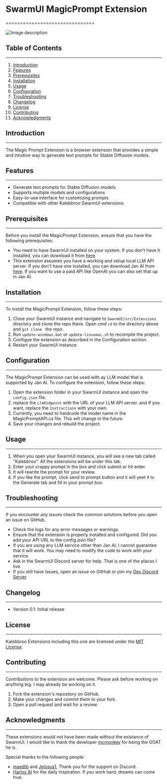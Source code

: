 ﻿# SwarmUI MagicPrompt Extension
===============================

![Image description](../Images/kalebbroo.png)

## Table of Contents
-----------------

1. [Introduction](#introduction)
2. [Features](#features)
3. [Prerequisites](#prerequisites)
4. [Installation](#installation)
5. [Usage](#usage)
6. [Configuration](#configuration)
7. [Troubleshooting](#troubleshooting)
8. [Changelog](#changelog)
9. [License](#license)
10. [Contributing](#contributing)
11. [Acknowledgments](#acknowledgments)

## Introduction
---------------

The Magic Prompt Extension is a browser extension that provides a simple and intuitive way to generate text prompts for Stable Diffusion models.

## Features
------------

* Generate text prompts for Stable Diffusion models
* Supports multiple models and configurations
* Easy-to-use interface for customizing prompts
* Compatible with other Kalebbroo SwarmUI extensions

## Prerequisites
----------------

Before you install the MagicPrompt Extension, ensure that you have the following prerequisites:

* You need to have SwarmUI installed on your system. If you don't have it installed, you can download it from [here](https://github.com/mcmonkeyprojects/SwarmUI).
* This extension assumes you have a working and setup local LLM API server. If you don't have one installed, you can download Jan AI from [here](https://jan.ai). If you want to use a paid API like OpenAI you can also set that up in Jan AI.

## Installation
--------------

To install the MagicPrompt Extension, follow these steps:

1. Close your SwarmUI instance and navigate to `SwarmUI/src/Extensions` directory and clone the repo there. Open cmd `cd` to the directory above and `git clone ` the repo.
2. Run `update-windows.bat` or `update-linuxmac.sh` to recompile the project.
3. Configue the extension as described in the Configuration section.
4. Restart your SwarmUI instance.

## Configuration
----------------

The MagicPrompt Extension can be used with ay LLM model that is supported by Jan AI. To configure the extension, follow these steps:

1. Open the extension folder in your SwarmUI instance and open the `config.json` file.
2. replace the `LlmEndpoint` with the URL of your LLM API server. and If you want, replace the `Instructions` with your own.				
3. Currently, you need to hardcode the model name in the MagicPromptAPI.cs file. This will change in the future.
4. Save your changes and rebuild the project.

## Usage
--------

1. When you open your SwarmUI instance, you will see a new tab called "Kalebbroo". All the extensions will be under this tab.
2. Enter your crappy prompt in the box and click submit or hit enter. 
3. It will rewrite the prompt for your review.				
4. If you like the prompt, click send to prompt button and it will yeet it to the Generate tab and fill in your prompt box.

## Troubleshooting
-----------------

If you encounter any issues check the common solutions before you open an issue on GitHub.

* Check the logs for any error messages or warnings.
* Ensure that the extension is properly installed and configured. Did you add your API URL to the config.json file?
* If you are using any LLM service other than Jan AI, I cannot guarantee that it will work. You may need to modify the code to work with your service.
* Ask in the SwarmUI Discord server for help. That is one of the places I live.
* If you still have issues, open an issue on GitHub or join my [Dev Discord Server](https://discord.com/invite/5m4Wyu52Ek)

## Changelog
------------

* Version 0.1: Initial release

## License
----------

Kalebbroo Extensions including this one are licensed under the [MIT License](https://opensource.org/licenses/MIT).

## Contributing
---------------

Contributions to the extension are welcome. Please ask before working on anything big. I may already be working on it.

1. Fork the extension's repository on GitHub.
2. Make your changes and commit them to your fork.
3. Open a pull request and wait for a review.

## Acknowledgments
------------------

These extensions would not have been made without the existance of SwarmUI. I would like to thank the developer [mcmonkey](https://github.com/mcmonkey4eva) for being the GOAT he is.

Special thanks to the following people:

* [maedtb](https://github.com/maedtb) and [Jelosus1](https://github.com/gokayfem), Thank you for the support on Discord.  
* [Hartsy AI](https://hartsy.ai) for the daily inspiration. If you work hard, dreams can come true. 